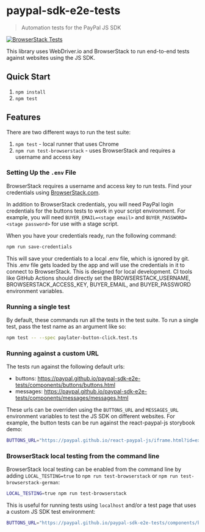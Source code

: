 # paypal-sdk-e2e-tests

> Automation tests for the PayPal JS SDK

[![BrowserStack Tests](https://github.com/paypal/paypal-sdk-e2e-tests/actions/workflows/main.yml/badge.svg)](https://github.com/paypal/paypal-sdk-e2e-tests/actions/workflows/main.yml)

This library uses WebDriver.io and BrowserStack to run end-to-end tests against websites using the JS SDK.

## Quick Start

1. `npm install`
2. `npm test`

## Features

There are two different ways to run the test suite:

1. `npm test` - local runner that uses Chrome
2. `npm run test-browserstack` - uses BrowserStack and requires a username and access key

### Setting Up the `.env` File

BrowserStack requires a username and access key to run tests. Find your credentials using [BrowserStack.com](https://www.browserstack.com/).

In addition to BrowserStack credentials, you will need PayPal login credentials for the buttons tests to work in your script environment. For example, you will need `BUYER_EMAIL=<stage email>` and `BUYER_PASSWORD=<stage password>` for use with a stage script.

When you have your credentials ready, run the following command:

```bash
npm run save-credentials
```

This will save your credentials to a local .env file, which is ignored by git. This .env file gets loaded by the app and will use the credentials in it to connect to BrowserStack. This is designed for local development. CI tools like GitHub Actions should directly set the BROWSERSTACK_USERNAME, BROWSERSTACK_ACCESS_KEY, BUYER_EMAIL, and BUYER_PASSWORD environment variables.

### Running a single test

By default, these commands run all the tests in the test suite. To run a single test, pass the test name as an argument like so:

```bash
npm test -- --spec paylater-button-click.test.ts
```

### Running against a custom URL

The tests run against the following default urls:

-   buttons: https://paypal.github.io/paypal-sdk-e2e-tests/components/buttons/buttons.html
-   messages: https://paypal.github.io/paypal-sdk-e2e-tests/components/messages/messages.html

These urls can be overriden using the `BUTTONS_URL` and `MESSAGES_URL` environment variables to test the JS SDK on different websites. For example, the button tests can be run against the react-paypal-js storybook demo:

```bash
BUTTONS_URL="https://paypal.github.io/react-paypal-js/iframe.html?id=example-paypalbuttons--default&args=&viewMode=story" npm test -- --spec button
```

### BrowserStack local testing from the command line

BrowserStack local testing can be enabled from the command line by adding `LOCAL_TESTING=true` to `npm run test-browserstack` or `npm run test-browserstack-german`:

```bash
LOCAL_TESTING=true npm run test-browserstack
```

This is useful for running tests using `localhost` and/or a test page that uses a custom JS SDK test environment:

```bash
BUTTONS_URL="https://paypal.github.io/paypal-sdk-e2e-tests/components/buttons/buttons.html?client-id=<client-id>&sdkBaseURL=<js-sdk-test-env-url>" LOCAL_TESTING=true npm run test-browserstack
```
